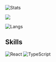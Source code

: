![Stats](https://github-readme-stats.vercel.app/api?username=Siykt&include_all_commits=true)

![](https://komarev.com/ghpvc/?username=Siykt&color=blue)

![Langs](https://github-readme-stats.vercel.app/api/top-langs/?username=Siykt&layout=compact&count_private=true&theme=dracula&hide=html,css,less,scss)

## Skills

![React](https://img.shields.io/badge/-React-%232c3e50?style=for-the-badge&logo=React)
![TypeScript](https://img.shields.io/badge/-Typescript-%230096fa?style=for-the-badge&logo=typescript&logoColor=fff&labelColor=%230096fa&color=%230074c1)


